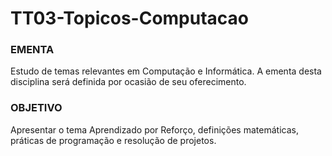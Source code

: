# TT03-Topicos-Computacao

### EMENTA

Estudo de temas relevantes em Computação e Informática. A
ementa desta disciplina será definida por ocasião de seu
oferecimento.

### OBJETIVO

Apresentar o tema Aprendizado por Reforço, definições
matemáticas, práticas de programação e resolução de projetos.

